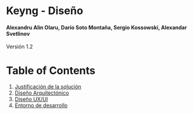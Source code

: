 # Keyng - Diseño
#### Alexandru Alin Olaru, Darío Soto Montaña, Sergio Kossowski, Alexandar Svetlinov
Versión 1.2
# Table of Contents
1. [Justificación de la solución](diseño/justificacion.md)
2. [Diseño Arquitectónico](diseño/arquitectura.md)
3. [Diseño UX/UI](diseño/diseño_UX_UI.md)
4. [Entorno de desarrollo](diseño/entorno.md)
